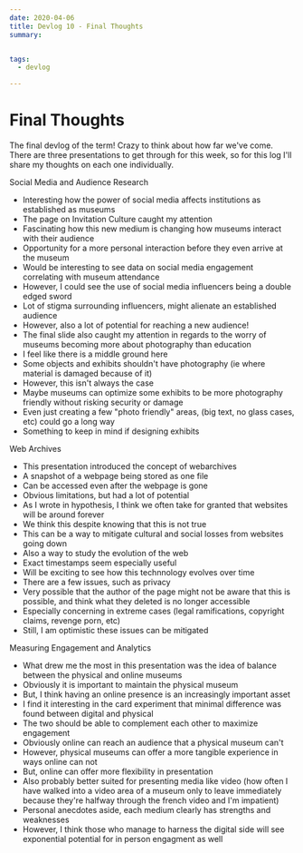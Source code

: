 ```yaml
---
date: 2020-04-06
title: Devlog 10 - Final Thoughts
summary: 


tags:
  - devlog

---
```


# Final Thoughts
The final devlog of the term! Crazy to think about how far we've come. There are three presentations to get through for this week, so for this log I'll share my thoughts on each one individually. 

Social Media and Audience Research
- Interesting how the power of social media affects institutions as established as museums
- The page on Invitation Culture caught my attention
- Fascinating how this new medium is changing how museums interact with their audience
- Opportunity for a more personal interaction before they even arrive at the museum
- Would be interesting to see data on social media engagement correlating with museum attendance
- However, I could see the use of social media influencers being a double edged sword
- Lot of stigma surrounding influencers, might alienate an established audience
- However, also a lot of potential for reaching a new audience!
- The final slide also caught my attention in regards to the worry of museums becoming more about photography than education
- I feel like there is a middle ground here
- Some objects and exhibits shouldn't have photography (ie where material is damaged because of it)
- However, this isn't always the case
- Maybe museums can optimize some exhibits to be more photography friendly without risking security or damage
- Even just creating a few "photo friendly" areas, (big text, no glass cases, etc) could go a long way
- Something to keep in mind if designing exhibits


Web Archives
- This presentation introduced the concept of webarchives
- A snapshot of a webpage being stored as one file
- Can be accessed even after the webpage is gone
- Obvious limitations, but had a lot of potential
- As I wrote in hypothesis, I think we often take for granted that websites will be around forever
- We think this despite knowing that this is not true
- This can be a way to mitigate cultural and social losses from websites going down
- Also a way to study the evolution of the web
- Exact timestamps seem especially useful
- Will be exciting to see how this technnology evolves over time
- There are a few issues, such as privacy
- Very possible that the author of the page might not be aware that this is possible, and think what they deleted is no longer accessible
- Especially concerning in extreme cases (legal ramifications, copyright claims, revenge porn, etc)
- Still, I am optimistic these issues can be mitigated

Measuring Engagement and Analytics
- What drew me the most in this presentation was the idea of balance between the physical and online museums
- Obviously it is important to maintain the physical museum
- But, I think having an online presence is an increasingly important asset 
- I find it interesting in the card experiment that minimal difference was found between digital and physical
- The two should be able to complement each other to maximize engagement
- Obviously online can reach an audience that a physical museum can't
- However, physical museums can offer a more tangible experience in ways online can not
- But, online can offer more flexibility in presentation
- Also probably better suited for presenting media like video (how often I have walked into a video area of a museum only to leave immediately because they're halfway through the french video and I'm impatient)
- Personal anecdotes aside, each medium clearly has strengths and weaknesses
- However, I think those who manage to harness the digital side will see exponential potential for in person engagment as well




